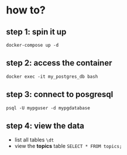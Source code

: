 # how to?

## step 1: spin it up
`docker-compose up -d`

## step 2: access the container
`docker exec -it my_postgres_db bash`

## step 3: connect to posgresql
`psql -U mypguser -d mypgdatabase`

## step 4: view the data
- list all tables `\dt`
- view the **topics** table `SELECT * FROM topics;`